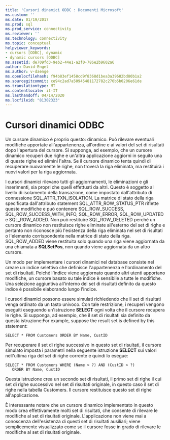```yaml
---
title: 'Cursori dinamici ODBC : Documenti Microsoft'
ms.custom: ''
ms.date: 01/19/2017
ms.prod: sql
ms.prod_service: connectivity
ms.reviewer: ''
ms.technology: connectivity
ms.topic: conceptual
helpviewer_keywords:
- cursors [ODBC], dynamic
- dynamic cursors [ODBC]
ms.assetid: de709fd3-9eb2-44e1-a2f0-786e2b9602a6
author: David-Engel
ms.author: v-daenge
ms.openlocfilehash: f94b83ef1458cd9f8368d1bea3a39682bd80b1a2
ms.sourcegitcommit: ce94c2ad7a50945481172782c270b5b0206e61de
ms.translationtype: MT
ms.contentlocale: it-IT
ms.lasthandoff: 04/14/2020
ms.locfileid: "81302323"
---
```

# <a name="odbc-dynamic-cursors"></a>Cursori dinamici ODBC
Un cursore dinamico è proprio questo: dinamico. Può rilevare eventuali modifiche apportate all'appartenenza, all'ordine e ai valori del set di risultati dopo l'apertura del cursore. Si supponga, ad esempio, che un cursore dinamico recuperi due righe e un'altra applicazione aggiorni in seguito una di queste righe ed elimini l'altra. Se il cursore dinamico tenta quindi di recuperare nuovamente le righe, non troverà la riga eliminata, ma restituirà i nuovi valori per la riga aggiornata.  
  
 I cursori dinamici rilevano tutti gli aggiornamenti, le eliminazioni e gli inserimenti, sia propri che quelli effettuati da altri. Questo è soggetto al livello di isolamento della transazione, come impostato dall'attributo di connessione SQL_ATTR_TXN_ISOLATION. La matrice di stato della riga specificata dall'attributo statement SQL_ATTR_ROW_STATUS_PTR riflette queste modifiche e può contenere SQL_ROW_SUCCESS, SQL_ROW_SUCCESS_WITH_INFO, SQL_ROW_ERROR, SQL_ROW_UPDATED e SQL_ROW_ADDED. Non può restituire SQL_ROW_DELETED perché un cursore dinamico non restituisce righe eliminate all'esterno del set di righe e pertanto non riconosce più l'esistenza della riga eliminata nel set di risultati o l'elemento corrispondente nella matrice di stato della riga. SQL_ROW_ADDED viene restituita solo quando una riga viene aggiornata da una chiamata a **SQLSetPos**, non quando viene aggiornata da un altro cursore.  
  
 Un modo per implementare i cursori dinamici nel database consiste nel creare un indice selettivo che definisce l'appartenenza e l'ordinamento del set di risultati. Poiché l'indice viene aggiornato quando altri utenti apportano modifiche, un cursore basato su tale indice è sensibile a tutte le modifiche. Una selezione aggiuntiva all'interno del set di risultati definito da questo indice è possibile elaborando lungo l'indice.  
  
 I cursori dinamici possono essere simulati richiedendo che il set di risultati venga ordinato da un tasto univoco. Con tale restrizione, i recuperi vengono eseguiti eseguendo un'istruzione **SELECT** ogni volta che il cursore recupera le righe. Si supponga, ad esempio, che il set di risultati sia definito da questa istruzione:For example, suppose the result set is defined by this statement:  
  
```  
SELECT * FROM Customers ORDER BY Name, CustID  
```  
  
 Per recuperare il set di righe successivo in questo set di risultati, il cursore simulato imposta i parametri nella seguente istruzione **SELECT** sui valori nell'ultima riga del set di righe corrente e quindi lo esegue:  
  
```  
SELECT * FROM Customers WHERE (Name > ?) AND (CustID > ?)  
   ORDER BY Name, CustID  
```  
  
 Questa istruzione crea un secondo set di risultati, il primo set di righe il cui set di righe successivo nel set di risultati originale, in questo caso il set di righe nella tabella Customers. Il cursore restituisce questo set di righe all'applicazione.  
  
 È interessante notare che un cursore dinamico implementato in questo modo crea effettivamente molti set di risultati, che consente di rilevare le modifiche al set di risultati originale. L'applicazione non viene mai a conoscenza dell'esistenza di questi set di risultati ausiliari; viene semplicemente visualizzato come se il cursore fosse in grado di rilevare le modifiche al set di risultati originale.
